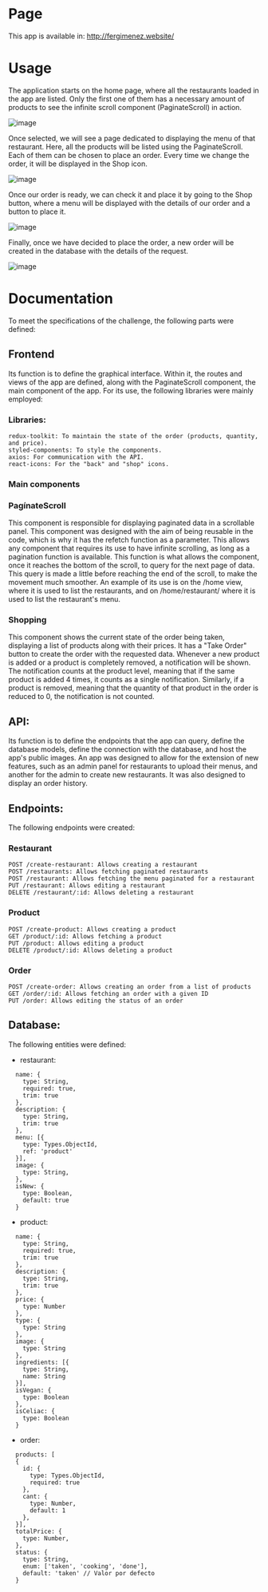 # Page
This app is available in: http://fergimenez.website/

# Usage
The application starts on the home page, where all the restaurants loaded in the app are listed. Only the first one of them has a necessary amount of products to see the infinite scroll component (PaginateScroll) in action.

![image](https://github.com/ferchu192/fullstack-restaurant/assets/20408878/f6112700-f1d6-4cca-b949-45bdb76f91fa)

Once selected, we will see a page dedicated to displaying the menu of that restaurant. Here, all the products will be listed using the PaginateScroll. Each of them can be chosen to place an order. Every time we change the order, it will be displayed in the Shop icon.

![image](https://github.com/ferchu192/fullstack-restaurant/assets/20408878/893154cd-3c52-4469-835f-0a3be0647f8c)

Once our order is ready, we can check it and place it by going to the Shop button, where a menu will be displayed with the details of our order and a button to place it.

![image](https://github.com/ferchu192/fullstack-restaurant/assets/20408878/4da0e217-b52c-4fb3-a77d-67fdd776ef65)

Finally, once we have decided to place the order, a new order will be created in the database with the details of the request.

![image](https://github.com/ferchu192/fullstack-restaurant/assets/20408878/1459fca0-0878-45fa-9d45-2786beac32c6)

# Documentation

To meet the specifications of the challenge, the following parts were defined:

## Frontend
Its function is to define the graphical interface. Within it, the routes and views of the app are defined, along with the PaginateScroll component, the main component of the app. For its use, the following libraries were mainly employed:

### Libraries:

    redux-toolkit: To maintain the state of the order (products, quantity, and price).
    styled-components: To style the components.
    axios: For communication with the API.
    react-icons: For the "back" and "shop" icons.

### Main components

### PagínateScroll
This component is responsible for displaying paginated data in a scrollable panel. This component was designed with the aim of being reusable in the code, which is why it has the refetch function as a parameter. This allows any component that requires its use to have infinite scrolling, as long as a pagination function is available. This function is what allows the component, once it reaches the bottom of the scroll, to query for the next page of data. This query is made a little before reaching the end of the scroll, to make the movement much smoother.
An example of its use is on the /home view, where it is used to list the restaurants, and on /home/restaurant/<id> where it is used to list the restaurant's menu.

### Shopping
This component shows the current state of the order being taken, displaying a list of products along with their prices. It has a "Take Order" button to create the order with the requested data. Whenever a new product is added or a product is completely removed, a notification will be shown. The notification counts at the product level, meaning that if the same product is added 4 times, it counts as a single notification. Similarly, if a product is removed, meaning that the quantity of that product in the order is reduced to 0, the notification is not counted.

## API:
Its function is to define the endpoints that the app can query, define the database models, define the connection with the database, and host the app's public images.
An app was designed to allow for the extension of new features, such as an admin panel for restaurants to upload their menus, and another for the admin to create new restaurants. It was also designed to display an order history.

## Endpoints:
The following endpoints were created:

### Restaurant
    POST /create-restaurant: Allows creating a restaurant
    POST /restaurants: Allows fetching paginated restaurants
    POST /restaurant: Allows fetching the menu paginated for a restaurant
    PUT /restaurant: Allows editing a restaurant
    DELETE /restaurant/:id: Allows deleting a restaurant

### Product
    POST /create-product: Allows creating a product
    GET /product/:id: Allows fetching a product
    PUT /product: Allows editing a product
    DELETE /product/:id: Allows deleting a product

### Order
    POST /create-order: Allows creating an order from a list of products
    GET /order/:id: Allows fetching an order with a given ID
    PUT /order: Allows editing the status of an order

## Database:
The following entities were defined:
  * restaurant:
  ```
    name: {
      type: String,
      required: true,
      trim: true
    },
    description: {
      type: String,
      trim: true
    },
    menu: [{
      type: Types.ObjectId,
      ref: 'product'
    }],
    image: {
      type: String,
    },
    isNew: {
      type: Boolean,
      default: true
    }
  ```
  * product:
  ```
    name: {
      type: String,
      required: true,
      trim: true
    },
    description: {
      type: String,
      trim: true
    },
    price: {
      type: Number
    },
    type: {
      type: String
    },
    image: {
      type: String
    },
    ingredients: [{
      type: String,
      name: String
    }],
    isVegan: {
      type: Boolean
    },
    isCeliac: {
      type: Boolean
    }
  ```
  * order:
  ```
    products: [
    {
      id: {
        type: Types.ObjectId,
        required: true
      },
      cant: {
        type: Number,
        default: 1
      },
    }],
    totalPrice: {
      type: Number,
    },
    status: {
      type: String,
      enum: ['taken', 'cooking', 'done'],
      default: 'taken' // Valor por defecto
    }
  ```
